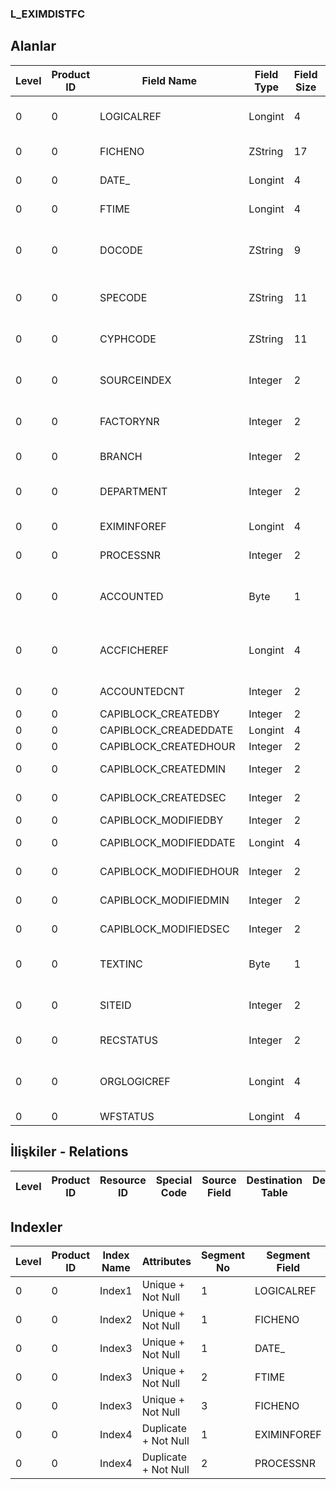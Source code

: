 ### L_EXIMDISTFC

## Alanlar

**Level**|**Product ID**|**Field Name**|**Field Type**|**Field Size**|**Field Offset**|**Türkçe Açıklama**|**Expression**
-----|-----|-----|-----|-----|-----|-----|-----
0|0|LOGICALREF|Longint|4|0|Dağıtım Fişleri Log. Ref.|Distribution Slips Logical Reference
0|0|FICHENO|ZString|17|4|Dağıtım Fişi Numarası|Distribution Slip Number
0|0|DATE_|Longint|4|21|Dağıtım Fişi Tarihi|Distribution Slip Date
0|0|FTIME|Longint|4|25|Dağıtım Fişi Saati|Distribution Slip Hour
0|0|DOCODE|ZString|9|29|Dağıtım Fişi Belge Numarası|Distribution Slip Document Number
0|0|SPECODE|ZString|11|38|Dağıtım Fişi Özel Kodu|Distribution Slip Aux. Code
0|0|CYPHCODE|ZString|11|49|Dağıtım Fişi Yetki Kodu|Distribution Slip Auth. Code
0|0|SOURCEINDEX|Integer|2|60|Dağıtım Fişi Ambarı|Distribution Slip Warehouse
0|0|FACTORYNR|Integer|2|62|Dağıtım Fişi Fabrika Numarası|Distribution Slip Factory Number
0|0|BRANCH|Integer|2|64|Dağıtım Fişi İşyeri|Distribution Slip Division
0|0|DEPARTMENT|Integer|2|66|Dağıtım Fişi Bölümü|Distribution Slip Department
0|0|EXIMINFOREF|Longint|4|68|INVEXIMINFO Reference|INVEXIMINFO Reference
0|0|PROCESSNR|Integer|2|72|İşlem Sırası|Transaction Order
0|0|ACCOUNTED|Byte|1|74|1: Muhasebeleştiriliyor 0: Muhasebeleştirilmemiş|1: Posting to G/L Accounts 0: Unposted to G/L
0|0|ACCFICHEREF|Longint|4|75|Genel Muhasebe Fişleri Referansı|General Ledger Vouchers Reference
0|0|ACCOUNTEDCNT|Integer|2|79|Muhasebeleştirme sayısı|Number of posting
0|0|CAPIBLOCK_CREATEDBY|Integer|2|81|Oluşturan|Created By
0|0|CAPIBLOCK_CREADEDDATE|Longint|4|83|Oluşturulma Tarihi|Created Date
0|0|CAPIBLOCK_CREATEDHOUR|Integer|2|87|Oluşturulma Saati|Created Hour
0|0|CAPIBLOCK_CREATEDMIN|Integer|2|89|Oluşturulma Dakikası|Created Minute
0|0|CAPIBLOCK_CREATEDSEC|Integer|2|91|Oluşturulma Saniyesi|Created Second
0|0|CAPIBLOCK_MODIFIEDBY|Integer|2|93|Değiştiren|Modified By
0|0|CAPIBLOCK_MODIFIEDDATE|Longint|4|95|Değiştirilme Tarihi|Modified Date
0|0|CAPIBLOCK_MODIFIEDHOUR|Integer|2|99|Değiştirilme Saati|Modified Hour
0|0|CAPIBLOCK_MODIFIEDMIN|Integer|2|101|Değiştirilme Dakikası|Modified Minute
0|0|CAPIBLOCK_MODIFIEDSEC|Integer|2|103|Değiştirilme Saniyesi|Modified Second
0|0|TEXTINC|Byte|1|105|Ayrıntılı Açıklama İçerir|Contains Detail Description
0|0|SITEID|Integer|2|106|Veri Merkezi|Data Processing Site
0|0|RECSTATUS|Integer|2|108|Kayıt Durumu|Record Status
0|0|ORGLOGICREF|Longint|4|110|Orijinal Kayıt Log. Ref.|Original Record Logical Reference
0|0|WFSTATUS|Longint|4|114|Kullanımda Değil|Not In Use

## İlişkiler - Relations
**Level**|**Product ID**|**Resource ID**|**Special Code**|**Source Field**|**Destination Table**|**Destination Field**|**Relation Type**|**Extra Condition**
-----|-----|-----|-----|-----|-----|-----|-----|-----

## Indexler
**Level**|**Product ID**|**Index Name**|**Attributes**|**Segment No**|**Segment Field**|**Sense**
-----|-----|-----|-----|-----|-----|-----
0|0|Index1|Unique + Not Null|1|LOGICALREF|Ascending
0|0|Index2|Unique + Not Null|1|FICHENO|Ascending
0|0|Index3|Unique + Not Null|1|DATE_|Ascending
0|0|Index3|Unique + Not Null|2|FTIME|Ascending
0|0|Index3|Unique + Not Null|3|FICHENO|Ascending
0|0|Index4|Duplicate + Not Null|1|EXIMINFOREF|Ascending
0|0|Index4|Duplicate + Not Null|2|PROCESSNR|Ascending
